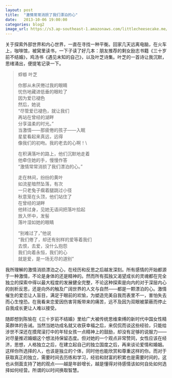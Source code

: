 ```yaml
---
layout: post
title:  "激情常常消损了我们漂泊的心"
date:   2013-10-06 19:00:00
categories: blog2
image_url: https://s3.ap-southeast-1.amazonaws.com/littlecheesecake.me/blog-post/blog2/archive/16886042847_58fa7a9cd0_o.jpg
---
```


关于探索外部世界和内心世界，一直在寻找一种平衡。回家几天远离电脑，在火车上，咖啡馆，被窝里读书，一下子读了好几本：朋友推荐的剩女励志书籍《三十岁前不结婚》，鸡汤书《遇见未知的自己》，以及叶芝诗集。叶芝的一首诗让我沉默，思绪涌出，便提笔记录一下。



> 蜉蝣 叶芝
>
> 你那从未厌倦过我的眼睛 \
> 忧伤地藏进低垂的眼睑了 \
> 因为爱已褪色 \
> 然后，她说 \
> “尽管爱已褪色，就让我们 \
> 再站在曾经的湖畔 \
> 分享温柔的时光。” \
> 当激情——那疲倦的孩子——入眠 \
> 星星看起来真远，远得 \
> 像我们的初吻。我的老去的心啊！\
>
> 在积满落叶的路上，他们沉默地走着 \
> 他牵住她的手，慢慢作答 \
> “激情常常消损了我们漂泊的心。” 
>
> 走在林间，纷纷的黄叶 \
> 如流星暗然坠落，有次 \
> 一只老兔子瘸着腿跳过小径 \
> 秋意笼在头顶，他们站住了 \
> 在曾经的湖畔 \
> 他转过身，见她无语间把落叶拾起 \
> 放入怀中，发髻 \
> 落叶湿如她的眼睛 
>
>“别难过了，”他说 \
>“我们倦了，却还有别样的爱等着我们 \
>去恨，去爱，没什么抱怨 \
>我们向着永恒，我们的心 \
>就是爱，是一场无尽的道别”


我所理解的激情消损漂泊之心，在经历和反思之后越发深刻。所有感情的开始都源于一种激情，不论是身体的还是精神的。然而所有孤独又渴望成长的灵魂都在完全独立的探索中得以最大程度的发展健全完整，不论这种探索是向内的对于深层内心的剖析反思，还是向外的触及广阔世界的人文与自然——都是一颗漂泊的心。激情催生的爱恋让人盲目，满足于眼前的欢愉，为塑造完美自我而表里不一，害怕失去而心生惶恐。在我看来恋爱因伤害背叛带来的痛苦，远不及因为双眼被蒙蔽而停止自我成长更让人难以接受。

随即想到陈愉在《三十岁前不结婚》里给广大被传统思维束缚的新时代中国女性精英群体的告诫。当然当她功成名就又收获幸福之后，来侃侃而谈这些经验，只能给涉世不深还在摸爬滚打中的年轻女孩一点精神上的鼓励，却没有足够的说服力——对尽量推迟婚姻这个想法持保留态度。但对她的一个观点非常赞同，女性应该在经济，思想，人格独立之后，在建立起自己的独立国度之后，再来谈论爱情和婚姻。这样你所选择的人，也该是独立的个体，同时他也能欣赏和尊重这样的你。而对于获取真正的独立，需要时间去历练和学习，经验和财富的积累也是需要时间的，这也从侧面支持了她的观点——越是年龄增长，越是懂得对待感情该如何自处如何选择如何经营。所谓的以时间换取智慧。